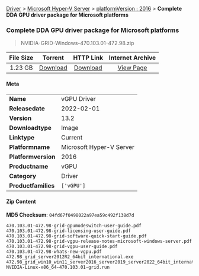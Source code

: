 
[Driver](/README.md)  >  [Microsoft Hyper-V Server](/index/Driver/Microsoft_Hyper-V_Server.md)  >  [platformVersion : 2016](/index/Driver/Microsoft_Hyper-V_Server/2016.md)  >  **Complete DDA GPU driver package for Microsoft platforms**


###    Complete DDA GPU driver package for Microsoft platforms

> NVIDIA-GRID-Windows-470.103.01-472.98.zip   


| **File Size** | **Torrent**  | **HTTP Link** | **Internet Archive** |
|:-------------:|:------------:|:-------------:|:--------------------:|
| 1.23 GB |  [Download](https://archive.org/download/nvgpu_NVIDIA-GRID-Windows-470.103.01-472.98.zip_df3mcva4/nvgpu_NVIDIA-GRID-Windows-470.103.01-472.98.zip_df3mcva4_archive.torrent)       | [Download](https://archive.org/compress/nvgpu_NVIDIA-GRID-Windows-470.103.01-472.98.zip_df3mcva4) | [View Page](https://archive.org/details/nvgpu_NVIDIA-GRID-Windows-470.103.01-472.98.zip_df3mcva4)       |

#### Meta

<table>
<tr><td><strong>Name</strong></td><td>vGPU Driver</td></tr>
<tr><td><strong>Releasedate</strong></td><td>2022-02-01</td></tr>
<tr><td><strong>Version</strong></td><td>13.2</td></tr>
<tr><td><strong>Downloadtype</strong></td><td>Image</td></tr>
<tr><td><strong>Linktype</strong></td><td>Current</td></tr>
<tr><td><strong>Platformname</strong></td><td>Microsoft Hyper-V Server</td></tr>
<tr><td><strong>Platformversion</strong></td><td>2016</td></tr>
<tr><td><strong>Productname</strong></td><td>vGPU</td></tr>
<tr><td><strong>Category</strong></td><td>Driver</td></tr>
<tr><td><strong>Productfamilies</strong></td><td><code>['vGPU']</code></td></tr>
</table>

#### Zip Content

**MD5 Checksum**: `04fd67f0498022a97ea59c492f138d7d`

```text
470.103.01-472.98-grid-gpumodeswitch-user-guide.pdf
470.103.01-472.98-grid-licensing-user-guide.pdf
470.103.01-472.98-grid-software-quick-start-guide.pdf
470.103.01-472.98-grid-vgpu-release-notes-microsoft-windows-server.pdf
470.103.01-472.98-grid-vgpu-user-guide.pdf
470.103.01-472.98-whats-new-vgpu.pdf
472.98_grid_server2012R2_64bit_international.exe
472.98_grid_win10_win11_server2016_server2019_server2022_64bit_international.exe
NVIDIA-Linux-x86_64-470.103.01-grid.run
```